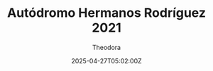 ---
title: "Autódromo Hermanos Rodríguez 2021 "
meta_title: ""
description: "Autódromo Hermanos Rodríguez 2021 Race Track by ACU for assetto corsa"
date: 2025-04-27T05:02:00Z
thumb: edL7trA
categories: ["Track"]
author: "Theodora"
tags: ["Mexico", "F1", "TCR", "Formula E", "NASCAR", "ACU", "Mexican GP"]
draft: false
tracklink: https://ouo.io/ys7OWm
trackzipsize: "231 MB"
tracklocation: Mexico
trackimage: mexico-circuit
trackcity: Mexico City
trackwidth: 10-12
trackhosted: ["F1", "NASCAR", "Formula E", "TCR"]
tracktype: ["Circuit", 'Loop']
trackclass: 1 
trackLength: 4.3
trackopened: 1959
layoutversion: 2021
tracklayout: 1
trackpitboxes: 32
trackcreator: ACU
trackversion: "1.5"
trackcsp: "0.2.6"
trackname: "Autódromo Hermanos Rodríguez"
trackfolder: "acu_mexico_2021"
trackhost: mods
trackmainimage: TLUguzn
trackgallery: ["9chguZE"]
---